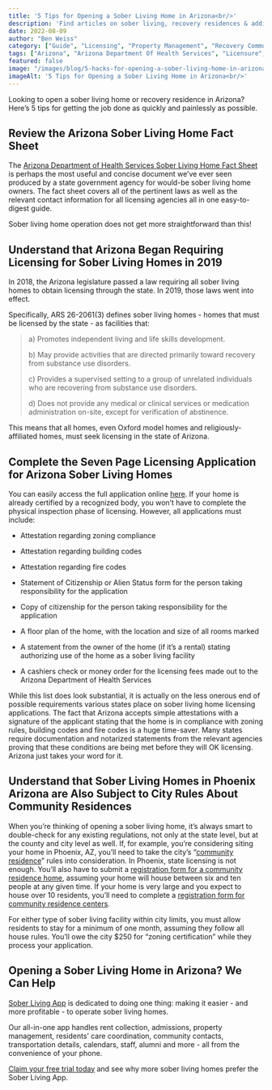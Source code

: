 ```yaml
---
title: '5 Tips for Opening a Sober Living Home in Arizona<br/>'
description: 'Find articles on sober living, recovery residences & addiction treatment topics related to Phoenix, Arizona (AZ). Explore the Phoenix tag archive.'
date: 2022-08-09
author: "Ben Weiss"
category: ["Guide", "Licensing", "Property Management", "Recovery Community", "Regulations", "Sober Living Management"]
tags: ["Arizona", "Arizona Department Of Health Services", "Licensure", "State Fees", "State Certification", "State Funding", "Azrha", "Narr", "Phoenix"]
featured: false
image: "/images/blog/5-hacks-for-opening-a-sober-living-home-in-arizona-quickly.jpg"
imageAlt: '5 Tips for Opening a Sober Living Home in Arizona<br/>'
---
```


Looking to open a sober living home or recovery residence in Arizona? Here’s 5 tips for getting the job done as quickly and painlessly as possible.

## Review the Arizona Sober Living Home Fact Sheet

The [Arizona Department of Health Services Sober Living Home Fact Sheet](<https://www.azdhs.gov/documents/licensing/special/sober-living-homes/sober-living-fact-sheet.pdf>) is perhaps the most useful and concise document we’ve ever seen produced by a state government agency for would-be sober living home owners. The fact sheet covers all of the pertinent laws as well as the relevant contact information for all licensing agencies all in one easy-to-digest guide. 

Sober living home operation does not get more straightforward than this!

## Understand that Arizona Began Requiring Licensing for Sober Living Homes in 2019

In 2018, the Arizona legislature passed a law requiring all sober living homes to obtain licensing through the state. In 2019, those laws went into effect. 

Specifically, ARS 26-2061(3) defines sober living homes - homes that must be licensed by the state - as facilities that: 

> a) Promotes independent living and life skills development. 
> 
> b) May provide activities that are directed primarily toward recovery from substance use disorders. 
> 
> c) Provides a supervised setting to a group of unrelated individuals who are recovering from substance use disorders. 
> 
> d) Does not provide any medical or clinical services or medication administration on-site, except for verification of abstinence.

This means that all homes, even Oxford model homes and religiously-affiliated homes, must seek licensing in the state of Arizona. 

## Complete the Seven Page Licensing Application for Arizona Sober Living Homes

You can easily access the full application online [here](<https://www.azdhs.gov/documents/licensing/special/sober-living-homes/sober-living-complete-application.pdf?v=20220705>). If your home is already certified by a recognized body, you won’t have to complete the physical inspection phase of licensing. However, all applications must include: 

  * Attestation regarding zoning compliance 

  * Attestation regarding building codes 

  * Attestation regarding fire codes 

  * Statement of Citizenship or Alien Status form for the person taking responsibility for the application 

  * Copy of citizenship for the person taking responsibility for the application 

  * A floor plan of the home, with the location and size of all rooms marked

  * A statement from the owner of the home (if it’s a rental) stating authorizing use of the home as a sober living facility 

  * A cashiers check or money order for the licensing fees made out to the Arizona Department of Health Services 

While this list does look substantial, it is actually on the less onerous end of possible requirements various states place on sober living home licensing applications. The fact that Arizona accepts simple attestations with a signature of the applicant stating that the home is in compliance with zoning rules, building codes and fire codes is a huge time-saver. Many states require documentation and notarized statements from the relevant agencies proving that these conditions are being met before they will OK licensing. Arizona just takes your word for it. 

## Understand that Sober Living Homes in Phoenix Arizona are Also Subject to City Rules About Community Residences

When you’re thinking of opening a sober living home, it’s always smart to double-check for any existing regulations, not only at the state level, but at the county and city level as well. If, for example, you’re considering siting your home in Phoenix, AZ, you’ll need to take the city’s “[community residence](<https://www.phoenix.gov/pdd/group-homes-community-residences>)” rules into consideration. In Phoenix, state licensing is not enough. You’ll also have to submit a [registration form for a community residence home](<https://www.phoenix.gov/pddsite/Documents/PZ/pdd_pz_pdf_00462.pdf>), assuming your home will house between six and ten people at any given time. If your home is very large and you expect to house over 10 residents, you’ll need to complete a [registration form for community residence centers](<https://www.phoenix.gov/pddsite/Documents/PZ/pdd_pz_pdf_00463.pdf>).

For either type of sober living facility within city limits, you must allow residents to stay for a minimum of one month, assuming they follow all house rules. You’ll owe the city $250 for “zoning certification” while they process your application.

## Opening a Sober Living Home in Arizona? We Can Help

[Sober Living App](<../../../../index.html>) is dedicated to doing one thing: making it easier - and more profitable - to operate sober living homes. 

Our all-in-one app handles rent collection, admissions, property management, residents’ care coordination, community contacts, transportation details, calendars, staff, alumni and more - all from the convenience of your phone. 

[Claim your free trial today](<https://behavehealth.com/get-started>) and see why more sober living homes prefer the Sober Living App.